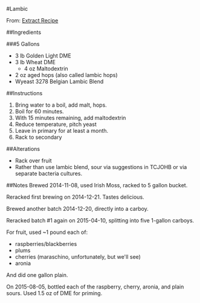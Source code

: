#Lambic

From: [Extract Recipe](http://www.homebrewtalk.com/showthread.php?t=322168)

##Ingredients


###5 Gallons
* 3 lb Golden Light DME
* 3 lb Wheat DME
  * 4 oz Maltodextrin
* 2 oz aged hops (also called lambic hops)
* Wyeast 3278 Belgian Lambic Blend

##Instructions
1. Bring water to a boil, add malt, hops.
2. Boil for 60 minutes.
3. With 15 minutes remaining, add maltodextrin
4. Reduce temperature, pitch yeast
5. Leave in primary for at least a month.
6. Rack to secondary

##Alterations
* Rack over fruit
* Rather than use lambic blend, sour via suggestions in TCJOHB or via separate bacteria cultures.

##Notes
Brewed 2014-11-08, used Irish Moss, racked to 5 gallon bucket.

Reracked first brewing on 2014-12-21.  Tastes delicious.

Brewed another batch 2014-12-20, directly into a carboy.

Reracked batch #1 again on 2015-04-10, splitting into five 1-gallon carboys.

For fruit, used ~1 pound each of:
* raspberries/blackberries
* plums
* cherries (maraschino, unfortunately, but we'll see)
* aronia

And did one gallon plain.

On 2015-08-05, bottled each of the raspberry, cherry, aronia, and plain sours. Used 1.5 oz of DME for priming.
